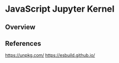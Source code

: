 # JavaScript Jupyter Kernel

## Overview

## References
https://unpkg.com/
https://esbuild.github.io/